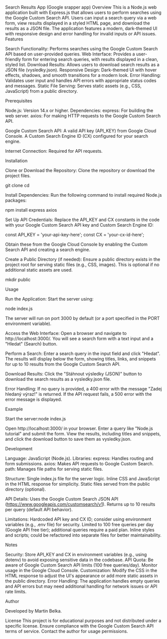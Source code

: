 Search Results App (Google srapper app)
Overview
This is a Node.js web application built with Express.js that allows users to perform searches using the Google Custom Search API. Users can input a search query via a web form, view results displayed in a styled HTML page, and download the results as a JSON file. The application features a modern, dark-themed UI with responsive design and error handling for invalid inputs or API issues.
Features

Search Functionality: Performs searches using the Google Custom Search API based on user-provided queries.
Web Interface: Provides a user-friendly form for entering search queries, with results displayed in a clean, styled list.
Download Results: Allows users to download search results as a JSON file (vysledky.json).
Responsive Design: Dark-themed UI with hover effects, shadows, and smooth transitions for a modern look.
Error Handling: Validates user input and handles API errors with appropriate status codes and messages.
Static File Serving: Serves static assets (e.g., CSS, JavaScript) from a public directory.

Prerequisites

Node.js: Version 14.x or higher.
Dependencies:
express: For building the web server.
axios: For making HTTP requests to the Google Custom Search API.


Google Custom Search API:
A valid API key (API_KEY) from Google Cloud Console.
A Custom Search Engine ID (CX) configured for your search engine.


Internet Connection: Required for API requests.

Installation

Clone or Download the Repository:
Clone the repository or download the project files.

git clone <repository-url>
cd <repository-directory>


Install Dependencies:
Run the following command to install required Node.js packages:

npm install express axios


Set Up API Credentials:
Replace the API_KEY and CX constants in the code with your Google Custom Search API key and Custom Search Engine ID:

const API_KEY = 'your-api-key-here';
const CX = 'your-cx-id-here';


Obtain these from the Google Cloud Console by enabling the Custom Search API and creating a search engine.


Create a Public Directory (if needed):
Ensure a public directory exists in the project root for serving static files (e.g., CSS, images). This is optional if no additional static assets are used.

mkdir public



Usage

Run the Application:
Start the server using:

node index.js


The server will run on port 3000 by default (or a port specified in the PORT environment variable).


Access the Web Interface:
Open a browser and navigate to http://localhost:3000/.
You will see a search form with a text input and a "Hledat" (Search) button.


Perform a Search:
Enter a search query in the input field and click "Hledat".
The results will display below the form, showing titles, links, and snippets for up to 10 results from the Google Custom Search API.


Download Results:
Click the "Stáhnout výsledky (JSON)" button to download the search results as a vysledky.json file.


Error Handling:
If no query is provided, a 400 error with the message "Zadej hledaný výraz!" is returned.
If the API request fails, a 500 error with the error message is displayed.



Example

Start the server:node index.js


Open http://localhost:3000/ in your browser.
Enter a query like "Node.js tutorial" and submit the form.
View the results, including titles and snippets, and click the download button to save them as vysledky.json.

Development

Language: JavaScript (Node.js).
Libraries:
express: Handles routing and form submissions.
axios: Makes API requests to Google Custom Search.
path: Manages file paths for serving static files.


Structure:
Single index.js file for the server logic.
Inline CSS and JavaScript in the HTML response for simplicity.
Static files served from the public directory (optional).


API Details:
Uses the Google Custom Search JSON API (https://www.googleapis.com/customsearch/v1).
Returns up to 10 results per query (default API behavior).


Limitations:
Hardcoded API key and CX ID; consider using environment variables (e.g., .env file) for security.
Limited to 100 free queries per day (Google API free tier); additional queries require a paid plan.
Inline styles and scripts; could be refactored into separate files for better maintainability.



Notes

Security: Store API_KEY and CX in environment variables (e.g., using dotenv) to avoid exposing sensitive data in the codebase.
API Quota: Be aware of Google Custom Search API limits (100 free queries/day). Monitor usage in the Google Cloud Console.
Customization: Modify the CSS in the HTML response to adjust the UI's appearance or add more static assets in the public directory.
Error Handling: The application handles empty queries and API errors but may need additional handling for network issues or API rate limits.

Author

Developed by Martin Belka.

License
This project is for educational purposes and not distributed under a specific license. Ensure compliance with the Google Custom Search API terms of service. Contact the author for usage permissions.
